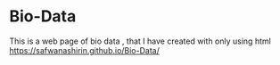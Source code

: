 # Bio-Data
This is a web page of bio data , that I have created with only using html
https://safwanashirin.github.io/Bio-Data/
